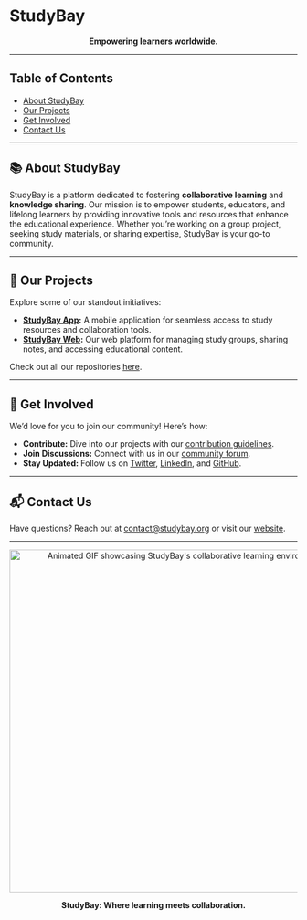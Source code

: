 # StudyBay

<p align="center">
  <strong>Empowering learners worldwide.</strong>
</p>

---

## Table of Contents

- [About StudyBay](#about-studybay)
- [Our Projects](#our-projects)
- [Get Involved](#get-involved)
- [Contact Us](#contact-us)

---

## 📚 About StudyBay

StudyBay is a platform dedicated to fostering **collaborative learning** and **knowledge sharing**. Our mission is to empower students, educators, and lifelong learners by providing innovative tools and resources that enhance the educational experience. Whether you’re working on a group project, seeking study materials, or sharing expertise, StudyBay is your go-to community.

---

## 🚀 Our Projects

Explore some of our standout initiatives:

- **[StudyBay App](https://mystudybae.vercel.app/):** A mobile application for seamless access to study resources and collaboration tools.
- **[StudyBay Web](https://mystudybae.vercel.app/):** Our web platform for managing study groups, sharing notes, and accessing educational content.

Check out all our repositories [here](https://github.com/studybaeEgerton?tab=repositories).

---

## 🤝 Get Involved

We’d love for you to join our community! Here’s how:

- **Contribute:** Dive into our projects with our [contribution guidelines](https://github.com/studybaeEgerton/.github/blob/main/CONTRIBUTING.md).
- **Join Discussions:** Connect with us in our [community forum](https://forum.studybay.org).
- **Stay Updated:** Follow us on [Twitter](https://twitter.com/studybay), [LinkedIn](https://linkedin.com/company/studybay), and [GitHub](https://github.com/StudyBay).

---

## 📬 Contact Us

Have questions? Reach out at [contact@studybay.org](mailto:contact@studybay.org) or visit our [website](https://www.studybay.org).

---

<p align="center">
  <img src="https://y.yarn.co/b0ece079-00b6-4339-9d05-da20fed0ec41_text.gif" alt="Animated GIF showcasing StudyBay's collaborative learning environment" width="600">
</p>


<p align="center">
  <strong>StudyBay: Where learning meets collaboration.</strong>
</p>
